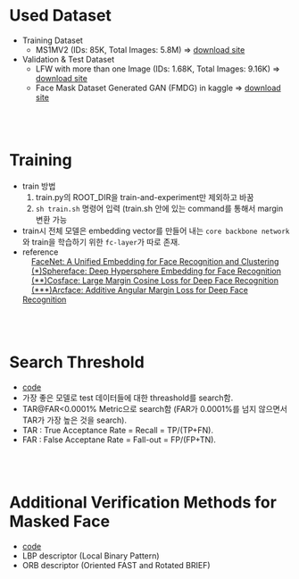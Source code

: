 # Used Dataset
- Training Dataset
  - MS1MV2 (IDs: 85K, Total Images: 5.8M) => [download site](https://github.com/deepinsight/insightface/tree/master/recognition/_datasets_#ms1m-arcface-85k-ids58m-images-57)
- Validation & Test Dataset
  - LFW with more than one Image (IDs: 1.68K, Total Images: 9.16K) => [download site](http://vis-www.cs.umass.edu/lfw/#download)
  - Face Mask Dataset Generated GAN (FMDG) in kaggle => [download site](https://www.kaggle.com/datasets/prasoonkottarathil/face-mask-lite-dataset)


<br>
<br>


# Training
- train 방법
  1) train.py의 ROOT_DIR을 train-and-experiment만 제외하고 바꿈 
  2) `sh train.sh` 명령어 입력 (train.sh 안에 있는 command를 통해서 margin 변환 가능
- train시 전체 모델은 embedding vector를 만들어 내는 `core backbone network`와 train을 학습하기 위한 `fc-layer`가 따로 존재.
- reference  
&nbsp;&nbsp;&nbsp; [FaceNet: A Unified Embedding for Face Recognition and Clustering](https://arxiv.org/pdf/1503.03832.pdf)  
&nbsp;&nbsp;&nbsp; [(*)Sphereface: Deep Hypersphere Embedding for Face Recognition](https://arxiv.org/pdf/1704.08063.pdf)  
&nbsp;&nbsp;&nbsp; [(**)Cosface: Large Margin Cosine Loss for Deep Face Recognition](https://arxiv.org/pdf/1801.09414.pdf)  
&nbsp;&nbsp;&nbsp; [(***)Arcface: Additive Angular Margin Loss for Deep Face Recognition](https://arxiv.org/pdf/1801.07698.pdf)  


<br>
<br>


# Search Threshold
- [code](https://github.com/jaejungscene/Computer-Vision-Project/blob/main/train-and-experiment/search-threshold.py)
- 가장 좋은 모델로 test 데이터들에 대한 threashold를 search함.  
- TAR@FAR<0.0001% Metric으로 search함 (FAR가 0.0001%를 넘지 않으면서 TAR가 가장 높은 것을 search).
- TAR : True Acceptance Rate = Recall = TP/(TP+FN).  
- FAR : False Acceptane Rate = Fall-out = FP/(FP+TN).  


<br>
<br>


# Additional Verification Methods for Masked Face
- [code](https://github.com/jaejungscene/Computer-Vision-Project/blob/main/train-and-experiment/test-descriptor.ipynb)
- LBP descriptor (Local Binary Pattern)
- ORB descriptor (Oriented FAST and Rotated BRIEF)
